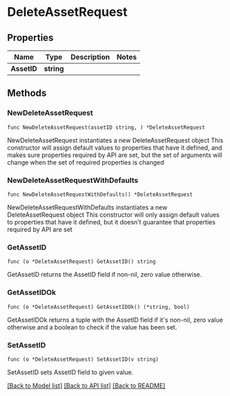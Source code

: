 # DeleteAssetRequest

## Properties

Name | Type | Description | Notes
------------ | ------------- | ------------- | -------------
**AssetID** | **string** |  | 

## Methods

### NewDeleteAssetRequest

`func NewDeleteAssetRequest(assetID string, ) *DeleteAssetRequest`

NewDeleteAssetRequest instantiates a new DeleteAssetRequest object
This constructor will assign default values to properties that have it defined,
and makes sure properties required by API are set, but the set of arguments
will change when the set of required properties is changed

### NewDeleteAssetRequestWithDefaults

`func NewDeleteAssetRequestWithDefaults() *DeleteAssetRequest`

NewDeleteAssetRequestWithDefaults instantiates a new DeleteAssetRequest object
This constructor will only assign default values to properties that have it defined,
but it doesn't guarantee that properties required by API are set

### GetAssetID

`func (o *DeleteAssetRequest) GetAssetID() string`

GetAssetID returns the AssetID field if non-nil, zero value otherwise.

### GetAssetIDOk

`func (o *DeleteAssetRequest) GetAssetIDOk() (*string, bool)`

GetAssetIDOk returns a tuple with the AssetID field if it's non-nil, zero value otherwise
and a boolean to check if the value has been set.

### SetAssetID

`func (o *DeleteAssetRequest) SetAssetID(v string)`

SetAssetID sets AssetID field to given value.



[[Back to Model list]](../README.md#documentation-for-models) [[Back to API list]](../README.md#documentation-for-api-endpoints) [[Back to README]](../README.md)


